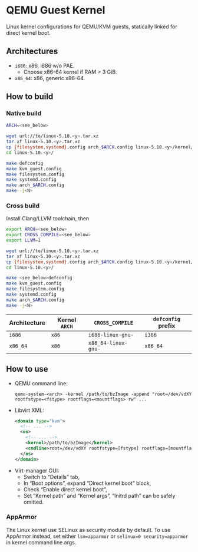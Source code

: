 # QEMU Guest Kernel

Linux kernel configurations for QEMU/KVM guests, statically linked for direct kernel boot.

## Architectures

* `i686`: x86, i686 w/o PAE.
  * Choose x86-64 kernel if RAM > 3 GiB.
* `x86_64`: x86, generic x86-64.

## How to build

### Native build

```bash
ARCH=<see_below>

wget url://to/linux-5.10.<y>.tar.xz
tar xf linux-5.10.<y>.tar.xz
cp {filesystem,systemd}.config arch_$ARCH.config linux-5.10.<y>/kernel/configs/
cd linux-5.10.<y>/

make defconfig
make kvm_guest.config
make filesystem.config
make systemd.config
make arch_$ARCH.config
make -j<N>
```

### Cross build

Install Clang/LLVM toolchain, then

```bash
export ARCH=<see_below>
export CROSS_COMPILE=<see_below>
export LLVM=1

wget url://to/linux-5.10.<y>.tar.xz
tar xf linux-5.10.<y>.tar.xz
cp {filesystem,systemd}.config arch_$ARCH.config linux-5.10.<y>/kernel/configs/
cd linux-5.10.<y>/

make <see_below>defconfig
make kvm_guest.config
make filesystem.config
make systemd.config
make arch_$ARCH.config
make -j<N>
```

| Architecture | Kernel `ARCH` | `CROSS_COMPILE` | `defconfig` prefix |
| ------------ | ------------- | --------------- | ------------------ |
| `i686` | `x86` | `i686-linux-gnu-` | `i386` |
| `x86_64` | `x86` | `x86_64-linux-gnu-` | `x86_64` |

## How to use

* QEMU command line:
  ```
  qemu-system-<arch> -kernel /path/to/bzImage -append "root=/dev/vdXY rootfstype=<fstype> rootflags=<mountflags> rw" ...
  ```
* Libvirt XML:
  ```xml
  <domain type="kvm">
    <!-- ... -->
    <os>
      <!-- ... -->
      <kernel>/path/to/bzImage</kernel>
      <cmdline>root=/dev/vdXY rootfstype=[fstype] rootflags=[mountflags] rw</cmdline>
    </os>
  </domain>
  ```
* Virt-manager GUI:
  * Switch to “Details” tab,
  * In “Boot options”, expand “Direct kernel boot” block,
  * Check “Enable direct kernel boot”,
  * Set “Kernel path” and “Kernel args”, “Initrd path” can be safely omitted.

### AppArmor

The Linux kernel use SELinux as security module by default. To use AppArmor instead, set either `lsm=apparmor` or `selinux=0 security=apparmor` in kernel command line args.
